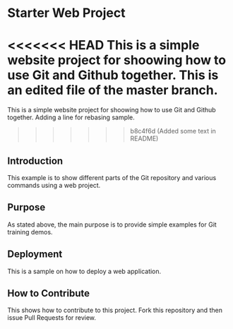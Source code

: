 # Starter Web Project

<<<<<<< HEAD
This is a simple website project for shoowing how to use Git and Github together. This is an edited file of the master branch.
=======
This is a simple website project for shoowing how to use Git and Github together.
Adding a line for rebasing sample.
>>>>>>> b8c4f6d (Added some text in README)

## Introduction

This example is to show different parts of the Git repository and various commands using a web project.

## Purpose 

As stated above, the main purpose is to provide simple examples for Git training demos.

## Deployment

This is a sample on how to deploy a web application.

## How to Contribute
This shows how to contribute to this project. Fork this repository and then issue Pull Requests for review.